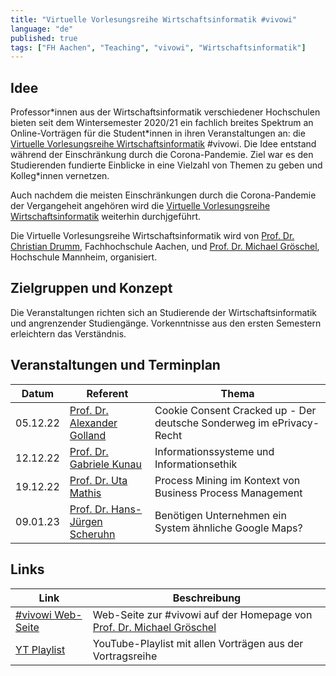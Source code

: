 ```yaml
---
title: "Virtuelle Vorlesungsreihe Wirtschaftsinformatik #vivowi"
language: "de"
published: true
tags: ["FH Aachen", "Teaching", "vivowi", "Wirtschaftsinformatik"]
---
```


## Idee

Professor\*innen aus der Wirtschaftsinformatik verschiedener Hochschulen bieten seit
dem Wintersemester 2020/21 ein fachlich breites Spektrum an Online-Vorträgen für die
Student\*innen in ihren Veranstaltungen an: die [Virtuelle Vorlesungsreihe Wirtschaftsinformatik](https://taxxas.com/d.php?id=vvwi)
\#vivowi. Die Idee entstand während der Einschränkung durch die Corona-Pandemie. Ziel war
es den Studierenden fundierte Einblicke in eine Vielzahl von Themen zu geben und Kolleg\*innen
vernetzen.

Auch nachdem die meisten Einschränkungen durch die Corona-Pandemie der Vergangeheit angehören
wird die [Virtuelle Vorlesungsreihe Wirtschaftsinformatik](https://taxxas.com/d.php?id=vvwi) weiterhin durchjgeführt.

Die Virtuelle Vorlesungsreihe Wirtschaftsinformatik wird von [Prof. Dr. Christian Drumm](https://drumm.sh),
Fachhochschule Aachen, und [Prof. Dr. Michael Gröschel](https://www.taxxas.com/),
Hochschule Mannheim, organisiert.

## Zielgruppen und Konzept

Die Veranstaltungen richten sich an Studierende der Wirtschaftsinformatik und angrenzender
Studiengänge. Vorkenntnisse aus den ersten Semestern erleichtern das Verständnis.

## Veranstaltungen und Terminplan

| Datum    | Referent                                                                                 | Thema                                                                |
| -------- | ---------------------------------------------------------------------------------------- | -------------------------------------------------------------------- |
| 05.12.22 | [Prof. Dr. Alexander Golland](https://www.fh-aachen.de/menschen/golland)                 | Cookie Consent Cracked up - Der deutsche Sonderweg im ePrivacy-Recht |
| 12.12.22 | [Prof. Dr. Gabriele Kunau](https://www.fh-dortmund.de/personen/Gabriele-Kunau/index.php) | Informationssysteme und Informationsethik                            |
| 19.12.22 | [Prof. Dr. Uta Mathis](https://www.hs-esslingen.de/en/staff/uta-mathis/)                 | Process Mining im Kontext von Business Process Management            |
| 09.01.23 | [Prof. Dr. Hans-Jürgen Scheruhn](https://www.hs-harz.de/hscheruhn/zur-person/)           | Benötigen Unternehmen ein System ähnliche Google Maps?               |

## Links

| Link                                                                                    | Beschreibung                                                                                     |
| --------------------------------------------------------------------------------------- | ------------------------------------------------------------------------------------------------ |
| [#vivowi Web-Seite](https://taxxas.com/d.php?id=vvwi)                                   | Web-Seite zur #vivowi auf der Homepage von [Prof. Dr. Michael Gröschel](https://www.taxxas.com/) |
| [YT Playlist](https://www.youtube.com/playlist?list=PLoHu_WG_4r3VPd6fwMizSf7XQ4MnTjlUb) | YouTube-Playlist mit allen Vorträgen aus der Vortragsreihe                                       |

